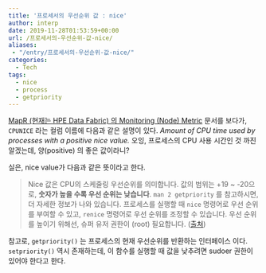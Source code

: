 ```yaml
---
title: '프로세서의 우선순위 값 : nice'
author: interp
date: 2019-11-28T01:53:59+00:00
url: /프로세서의-우선순위-값-nice/
aliases:
 - "/entry/프로세서의-우선순위-값-nice/"
categories:
  - Tech
tags:
  - nice
  - process
  - getpriority
---
```

[MapR (현재는 HPE Data Fabric) 의 Monitoring (Node) Metric][1] 문서를 보다가, `CPUNICE` 라는 컬럼 이름에 다음과 같은 설명이 있다. _Amount of CPU time used by processes with a positive nice value._ 오잉, 프로세스의 CPU 사용 시간인 것 까진 알겠는데, 양(positive) 의 좋은 값이라니? 

실은, nice value가 다음과 같은 뜻이라고 한다.

> Nice 값은 CPU의 스케줄링 우선순위를 의미합니다. 값의 범위는 +19 ~ -20으로, **숫자가 높을 수록 우선 순위는 낮습니다**. `man 2 getpriority` 를 참고하시면, 더 자세한 정보가 나와 있습니다. 프로세스를 실행할 때 `nice` 명령어로 우선 순위를 부여할 수 있고, `renice` 명령어로 우선 순위를 조정할 수 있습니다. 우선 순위를 높이기 위해선, 슈퍼 유저 권한이 (root) 필요합니다. ([출처][2])

참고로, `getpriority()` 는 프로세스의 현재 우선순위를 반환하는 인터페이스 이다. `setpriority()` 역시 존재하는데, 이 함수를 실행할 때 값을 낮추려면 sudoer 권한이 있어야 한다고 한다.

 [1]: https://docs.datafabric.hpe.com/70/ReferenceGuide/node-metrics.html?hl=cpunice
 [2]: http://serverfault.com/questions/116950/what-does-nice-mean-on-cpu-utilization-graphs
